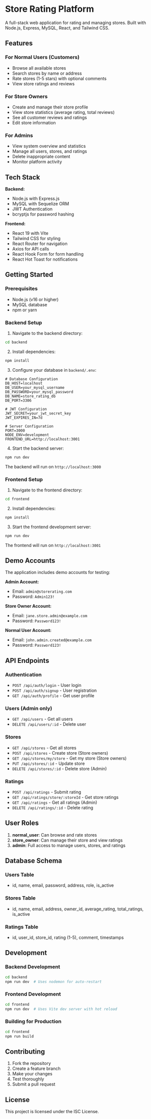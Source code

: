 # Store Rating Platform

A full-stack web application for rating and managing stores. Built with Node.js, Express, MySQL, React, and Tailwind CSS.

## Features

### For Normal Users (Customers)
- Browse all available stores
- Search stores by name or address
- Rate stores (1-5 stars) with optional comments
- View store ratings and reviews

### For Store Owners
- Create and manage their store profile
- View store statistics (average rating, total reviews)
- See all customer reviews and ratings
- Edit store information

### For Admins
- View system overview and statistics
- Manage all users, stores, and ratings
- Delete inappropriate content
- Monitor platform activity

## Tech Stack

**Backend:**
- Node.js with Express.js
- MySQL with Sequelize ORM
- JWT Authentication
- bcryptjs for password hashing

**Frontend:**
- React 19 with Vite
- Tailwind CSS for styling
- React Router for navigation
- Axios for API calls
- React Hook Form for form handling
- React Hot Toast for notifications

## Getting Started

### Prerequisites
- Node.js (v16 or higher)
- MySQL database
- npm or yarn

### Backend Setup

1. Navigate to the backend directory:
```bash
cd backend
```

2. Install dependencies:
```bash
npm install
```

3. Configure your database in `backend/.env`:
```env
# Database Configuration
DB_HOST=localhost
DB_USER=your_mysql_username
DB_PASSWORD=your_mysql_password
DB_NAME=store_rating_db
DB_PORT=3306

# JWT Configuration
JWT_SECRET=your_jwt_secret_key
JWT_EXPIRES_IN=7d

# Server Configuration
PORT=3000
NODE_ENV=development
FRONTEND_URL=http://localhost:3001
```

4. Start the backend server:
```bash
npm run dev
```

The backend will run on `http://localhost:3000`

### Frontend Setup

1. Navigate to the frontend directory:
```bash
cd frontend
```

2. Install dependencies:
```bash
npm install
```

3. Start the frontend development server:
```bash
npm run dev
```

The frontend will run on `http://localhost:3001`

## Demo Accounts

The application includes demo accounts for testing:

**Admin Account:**
- Email: `admin@storerating.com`
- Password: `Admin123!`

**Store Owner Account:**
- Email: `jane.store.admin@example.com`
- Password: `Password123!`

**Normal User Account:**
- Email: `john.admin.created@example.com`
- Password: `Password123!`

## API Endpoints

### Authentication
- `POST /api/auth/login` - User login
- `POST /api/auth/signup` - User registration
- `GET /api/auth/profile` - Get user profile

### Users (Admin only)
- `GET /api/users` - Get all users
- `DELETE /api/users/:id` - Delete user

### Stores
- `GET /api/stores` - Get all stores
- `POST /api/stores` - Create store (Store owners)
- `GET /api/stores/my/store` - Get my store (Store owners)
- `PUT /api/stores/:id` - Update store
- `DELETE /api/stores/:id` - Delete store (Admin)

### Ratings
- `POST /api/ratings` - Submit rating
- `GET /api/ratings/store/:storeId` - Get store ratings
- `GET /api/ratings` - Get all ratings (Admin)
- `DELETE /api/ratings/:id` - Delete rating

## User Roles

1. **normal_user**: Can browse and rate stores
2. **store_owner**: Can manage their store and view ratings
3. **admin**: Full access to manage users, stores, and ratings

## Database Schema

### Users Table
- id, name, email, password, address, role, is_active

### Stores Table
- id, name, email, address, owner_id, average_rating, total_ratings, is_active

### Ratings Table
- id, user_id, store_id, rating (1-5), comment, timestamps

## Development

### Backend Development
```bash
cd backend
npm run dev  # Uses nodemon for auto-restart
```

### Frontend Development
```bash
cd frontend
npm run dev  # Uses Vite dev server with hot reload
```

### Building for Production
```bash
cd frontend
npm run build
```

## Contributing

1. Fork the repository
2. Create a feature branch
3. Make your changes
4. Test thoroughly
5. Submit a pull request

## License

This project is licensed under the ISC License.